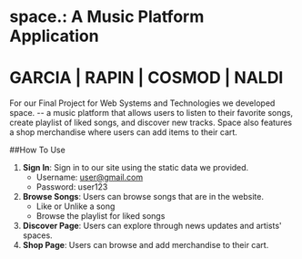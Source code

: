 # space.: A Music Platform Application
# GARCIA | RAPIN | COSMOD | NALDI
For our Final Project for Web Systems and Technologies we developed space. -- a music platform that allows users to listen to their favorite songs, 
create playlist of liked songs, and discover new tracks. Space also features a shop merchandise where users can add items to their cart.

##How To Use
1. **Sign In**: Sign in to our site using the static data we provided.
   - Username: user@gmail.com
   - Password: user123
2. **Browse Songs**: Users can browse songs that are in the website.
   - Like or Unlike a song
   - Browse the playlist for liked songs
3. **Discover Page**: Users can explore through news updates and artists' spaces.
4. **Shop Page**: Users can browse and add merchandise to their cart.

